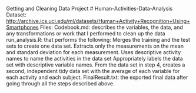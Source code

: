 Getting and Cleaning Data Project  # Human-Activities-Data-Analysis
Dataset:
http://archive.ics.uci.edu/ml/datasets/Human+Activity+Recognition+Using+Smartphones
Files:
Codebook.md: describes the variables, the data, and any transformations or work that I performed to clean up the data
run_analysis.R: that performs the following:
    Merges the training and the test sets to create one data set.
    Extracts only the measurements on the mean and standard deviation for each measurement. 
    Uses descriptive activity names to name the activities in the data set
    Appropriately labels the data set with descriptive variable names. 
    From the data set in step 4, creates a second, independent tidy data set with the average of each variable for each activity and each subject.
FinalResult.txt: the exported final data after going through all the steps described above.

